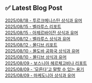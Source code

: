 
## ✅ Latest Blog Post
 
[2025/08/18 - 투르크메니스탄 상식과 유머](https://3hongstore.tistory.com/396) <br/>
[2025/08/15 - 벨라루스 리포트](https://3hongstore.tistory.com/395) <br/>
[2025/08/15 - 아제르바이잔 상식과 유머](https://3hongstore.tistory.com/394) <br/>
[2025/08/12 - 벨라루스 상식과 유머](https://3hongstore.tistory.com/393) <br/>
[2025/08/12 - 몰디브 리포트](https://3hongstore.tistory.com/392) <br/>
[2025/08/10 - 몰도바 공화국 상식과 유머](https://3hongstore.tistory.com/391) <br/>
[2025/08/10 - 몰디브 상식과 유머](https://3hongstore.tistory.com/390) <br/>
[2025/08/09 - 보스니아 헤르체고비나 리포트](https://3hongstore.tistory.com/389) <br/>
[2025/08/09 - '모른다'고 말할 수 있는 용기](https://3hongstore.tistory.com/388) <br/>
[2025/08/09 - 마케도니아 상식과 유머](https://3hongstore.tistory.com/387) <br/>
